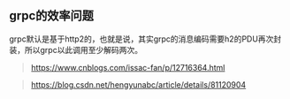
## grpc的效率问题


grpc默认是基于http2的，也就是说，其实grpc的消息编码需要h2的PDU再次封装，所以grpc以此调用至少解码两次。

>https://www.cnblogs.com/issac-fan/p/12716364.html

>https://blog.csdn.net/hengyunabc/article/details/81120904










